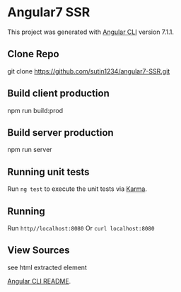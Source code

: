 # Angular7 SSR

This project was generated with [Angular CLI](https://github.com/angular/angular-cli) version 7.1.1.

## Clone Repo

git clone https://github.com/sutin1234/angular7-SSR.git

## Build client production

npm run build:prod

## Build server production

npm run server

## Running unit tests

Run `ng test` to execute the unit tests via [Karma](https://karma-runner.github.io).

## Running

Run `http//localhost:8080` Or `curl localhost:8080`

## View Sources
see html extracted element

[Angular CLI README](https://github.com/angular/angular-cli/blob/master/README.md).
